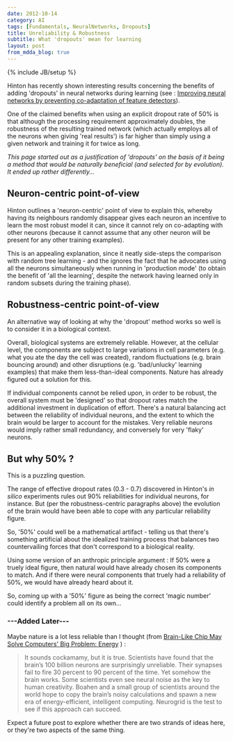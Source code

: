 ```yaml
---
date: 2012-10-14
category: AI
tags: [Fundamentals, NeuralNetworks, Dropouts]
title: Unreliability & Robustness
subtitle: What 'dropouts' mean for learning
layout: post
from_mdda_blog: true
---
```

{% include JB/setup %}


Hinton has recently shown interesting results concerning the benefits of adding 
'dropouts' in neural networks during learning
(see : [Improving neural networks by preventing co-adaptation of feature detectors](http://arxiv.org/pdf/1207.0580.pdf)).

One of the claimed benefits when using an explicit dropout rate of 50% is that 
although the processing requirement approximately doubles, the robustness of the 
resulting trained network (which actually employs all of the neurons when 
giving 'real results') is far higher than simply using a given network and 
training it for twice as long.

*This page started out as a justification of 'dropouts' on the basis of it 
being a method that would be naturally beneficial (and selected for by evolution).  It ended up rather differently...*

Neuron-centric point-of-view
------------------------------------

Hinton outlines a 'neuron-centric' point of view to explain this, 
whereby having its neighbours randomly disappear gives each neuron an
incentive to learn the most robust model it can, since it cannot rely on
co-adapting with other neurons (because it cannot assume that any other neuron
will be present for any other training examples).

This is an appealing explanation, since it neatly side-steps the comparison
with random tree learning - and the ignores the fact that he advocates
using all the neurons simultaneously when running in 'production mode'
(to obtain the benefit of 'all the learning', despite the network having 
learned only in random subsets during the training phase).


Robustness-centric point-of-view
------------------------------------

An alternative way of looking at why the 'dropout' method works so well is
to consider it in a biological context.

Overall, biological systems are extremely reliable.  However, at the cellular level,
the components are subject to large variations in 
cell parameters (e.g. what you ate the day the cell was created), 
random fluctuations (e.g. brain bouncing around) and 
other disruptions (e.g. 'bad/unlucky' learning examples) 
that make them less-than-ideal components.  Nature has already figured out a solution for this.

If individual components cannot be relied upon, in order to be robust, 
the overall system must be 'designed' so that dropout rates
match the additional investment in duplication of effort.  There's a natural balancing act 
between the reliability of individual neurons, and the extent to which the brain 
would be larger to account for the mistakes.  Very reliable neurons would imply rather small redundancy, 
and conversely for very 'flaky' neurons.


But why 50% ?
----------------

This is a puzzling question.  

The range of effective dropout rates (0.3 - 0.7) discovered in Hinton's *in silico* 
experiments rules out 90% reliabilities for individual neurons, for instance.  But 
(per the robustness-centric paragraphs above) the evolution 
of the brain would have been able to cope with any particular reliability figure.

So, '50%' could well be a mathematical artifact - telling us that 
there's something artificial about the idealized training process that balances two 
countervailing forces that don't correspond to a biological reality.

Using some version of an anthropic principle argument : 
If 50% were a truely ideal figure, then natural would have already chosen
its components to match.  And if there were neural components that truely had a reliability of 50%, 
we would have already heard about it.

So, coming up with a '50%' figure as being the correct 'magic number' 
could identify a problem all on its own...


### ---Added Later---

Maybe nature is a lot less reliable than I thought (from [Brain-Like Chip May Solve Computers' Big Problem: Energy](http://discovermagazine.com/2009/oct/06-brain-like-chip-may-solve-computers-big-problem-energy) ) : 

>  It sounds cockamamy, but it is true. Scientists have found that the brain’s 100 billion neurons are surprisingly unreliable. Their synapses fail to fire 30 percent to 90 percent of the time. Yet somehow the brain works. Some scientists even see neural noise as the key to human creativity. Boahen and a small group of scientists around the world hope to copy the brain’s noisy calculations and spawn a new era of energy-efficient, intelligent computing. Neurogrid is the test to see if this approach can succeed.

Expect a future post to explore whether there are two strands of ideas here,
or they're two aspects of the same thing.
